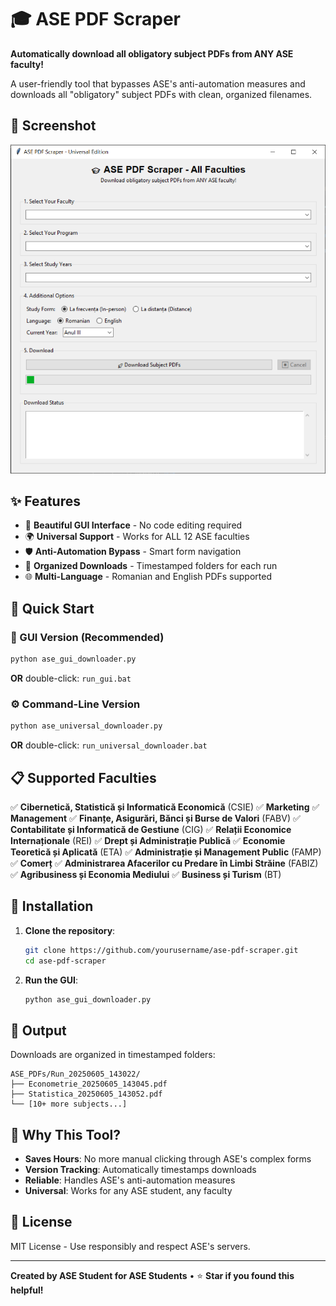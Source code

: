 # 🎓 ASE PDF Scraper

**Automatically download all obligatory subject PDFs from ANY ASE faculty!**

A user-friendly tool that bypasses ASE's anti-automation measures and downloads all "obligatory" subject PDFs with clean, organized filenames.

## 📸 Screenshot

![ASE PDF Scraper GUI](screenshots/GUI.png)

## ✨ Features

- 🎨 **Beautiful GUI Interface** - No code editing required
- 🌍 **Universal Support** - Works for ALL 12 ASE faculties  
- 🛡️ **Anti-Automation Bypass** - Smart form navigation
- 📁 **Organized Downloads** - Timestamped folders for each run
- 🌐 **Multi-Language** - Romanian and English PDFs supported

## 🚀 Quick Start

### 🎨 GUI Version (Recommended)
```bash
python ase_gui_downloader.py
```
**OR** double-click: `run_gui.bat`

### ⚙️ Command-Line Version  
```bash
python ase_universal_downloader.py
```
**OR** double-click: `run_universal_downloader.bat`

## 📋 Supported Faculties


✅ **Cibernetică, Statistică și Informatică Economică** (CSIE)
✅ **Marketing**
✅ **Management**
✅ **Finanțe, Asigurări, Bănci și Burse de Valori** (FABV)
✅ **Contabilitate și Informatică de Gestiune** (CIG)
✅ **Relații Economice Internaționale** (REI)
✅ **Drept și Administrație Publică**
✅ **Economie Teoretică și Aplicată** (ETA)
✅ **Administrație și Management Public** (FAMP)
✅ **Comerț**
✅ **Administrarea Afacerilor cu Predare în Limbi Străine** (FABIZ)
✅ **Agribusiness și Economia Mediului**
✅ **Business și Turism** (BT)  

## 🔧 Installation

1. **Clone the repository**:
   ```bash
   git clone https://github.com/yourusername/ase-pdf-scraper.git
   cd ase-pdf-scraper
   ```

2. **Run the GUI**:
   ```bash
   python ase_gui_downloader.py
   ```

## 📁 Output

Downloads are organized in timestamped folders:
```
ASE_PDFs/Run_20250605_143022/
├── Econometrie_20250605_143045.pdf
├── Statistica_20250605_143052.pdf
└── [10+ more subjects...]
```

## 🎯 Why This Tool?

- **Saves Hours**: No more manual clicking through ASE's complex forms
- **Version Tracking**: Automatically timestamps downloads  
- **Reliable**: Handles ASE's anti-automation measures
- **Universal**: Works for any ASE student, any faculty

## 📜 License

MIT License - Use responsibly and respect ASE's servers.

---

**Created by ASE Student for ASE Students** • ⭐ **Star if you found this helpful!**
